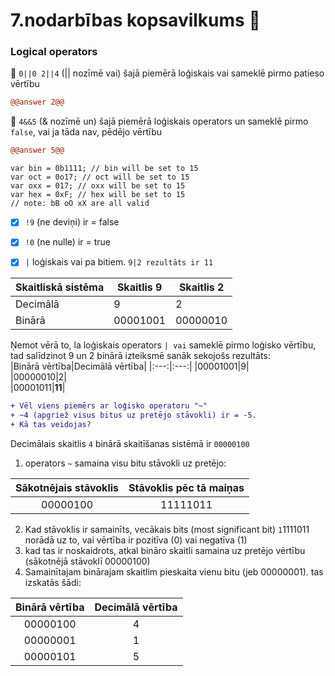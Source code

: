 # 7.nodarbības kopsavilkums :pushpin:

### Logical operators  
🤯 `0||0 2||4` (|| nozīmē vai) šajā piemērā loģiskais vai sameklē pirmo patieso vērtību  
```diff  
@@answer 2@@  
```   
🤯 `4&&5` (& nozīmē un) šajā piemērā loģiskais operators un sameklē pirmo `false`, vai ja tāda nav, pēdējo vērtību  
```diff  
@@answer 5@@  
```  
```  
var bin = 0b1111; // bin will be set to 15  
var oct = 0o17; // oct will be set to 15  
var oxx = 017; // oxx will be set to 15  
var hex = 0xF; // hex will be set to 15  
// note: bB oO xX are all valid  
```  
- [x] `!9` (ne deviņi) ir = false  
- [x] `!0` (ne nulle) ir = true  
- [x] `|` loģiskais vai pa bitiem. `9|2 rezultāts ir 11`  

 
 |Skaitliskā sistēma|Skaitlis 9|Skaitlis 2|  
 |-|-|-|  
 |Decimālā|9|2|  
 |Binārā|00001001|00000010|  

 Ņemot vērā to, la loģiskais operators `| vai` sameklē pirmo loģisko vērtību, tad salīdzinot 9 un 2 binārā izteiksmē sanāk sekojošs rezultāts:  
 |Binārā vērtība|Decimālā vērtība|
 |:---:|:---:|
 |00001001|9|  
 |00000010|2|  
 |00001011|**11**|  
 ```diff  
 + Vēl viens piemērs ar loģisko operatoru "~"  
 + ~4 (apgriež visus bitus uz pretējo stāvokli) ir = -5.  
 + Kā tas veidojas?  
 ```  
 Decimālais skaitlis `4` binārā skaitīšanas sistēmā ir `00000100`  
 1. operators `~` samaina visu bitu stāvokli uz pretējo:  
 
 |Sākotnējais stāvoklis|Stāvoklis pēc tā maiņas|  
 |:---:|:---:|    
 |00000100|11111011|   
 
2. Kad stāvoklis ir samainīts, vecākais bits (most significant bit) `1`1111011 norādā uz to, vai vērtība ir pozitīva (0) vai negatīva (1)  
3. kad tas ir noskaidrots, atkal bināro skaitli samaina uz pretējo vērtību (sākotnējā stāvoklī 00000100)  
4. Samainītajam binārajam skaitlim pieskaita vienu bitu (jeb 00000001). tas izskatās šādi:  

|Binārā vērtība|Decimālā vērtība|  
|:---:|:---:|  
|00000100|4|  
|00000001|1|  
|00000101|5|  

 

